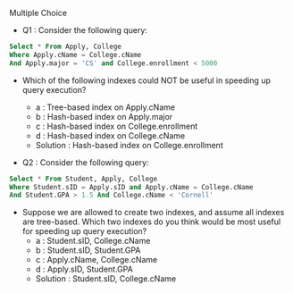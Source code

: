 Multiple Choice

  - Q1 : Consider the following query:
  ```SQL
  Select * From Apply, College
  Where Apply.cName = College.cName
  And Apply.major = 'CS' and College.enrollment < 5000
  ```
  - Which of the following indexes could NOT be useful in speeding up query execution?
    - a : Tree-based index on Apply.cName
    - b : Hash-based index on Apply.major
    - c : Hash-based index on College.enrollment
    - d : Hash-based index on College.cName
    - Solution : Hash-based index on College.enrollment

  - Q2 : Consider the following query:
  ```SQL
  Select * From Student, Apply, College
  Where Student.sID = Apply.sID and Apply.cName = College.cName
  And Student.GPA > 1.5 And College.cName < 'Cornell'
  ```
  - Suppose we are allowed to create two indexes, and assume all indexes are tree-based. Which two indexes do you think would be most useful for speeding up query execution?
    - a : Student.sID, College.cName
    - b : Student.sID, Student.GPA
    - c : Apply.cName, College.cName
    - d : Apply.sID, Student.GPA
    - Solution : Student.sID, College.cName
